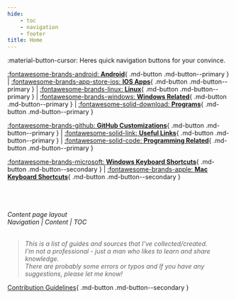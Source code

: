 ```yaml
---
hide:
    - toc
    - navigation
    - footer
title: Home
---
```


:material-button-cursor: Heres quick navigation buttons for your convince.

[:fontawesome-brands-android: **Android**](./Wiki/Android.md){ .md-button .md-button--primary } | [:fontawesome-brands-app-store-ios: **IOS Apps**](./Wiki/IOS.md){ .md-button .md-button--primary } | [:fontawesome-brands-linux: **Linux**](./Wiki/Linux.md){ .md-button .md-button--primary } | [:fontawesome-brands-windows: **Windows Related**](./Wiki/Windows.md){ .md-button .md-button--primary } | [:fontawesome-solid-download: **Programs**](./Wiki/Programs.md){ .md-button .md-button--primary }

[:fontawesome-brands-github: **GitHub Customizations**](./Wiki/GitHub.md){ .md-button .md-button--primary } | [:fontawesome-solid-link: **Useful Links**](./Wiki/Links.md){ .md-button .md-button--primary } | [:fontawesome-solid-code: **Programming Related**](./Wiki/Programming.md){ .md-button .md-button--primary }

[:fontawesome-brands-microsoft: **Windows Keyboard Shortcuts**](./Wiki/keyboard-shortcuts/Windows-Keyboard-Shortcuts.md){ .md-button .md-button--secondary } | [:fontawesome-brands-apple: **Mac Keyboard Shortcuts**](./Wiki/keyboard-shortcuts/Mac-Keyboard-Shortcuts.md){ .md-button .md-button--secondary }

<br>
<br>
<h6>Content page layout<br> Navigation | Content | TOC </h6>

> _This is a list of guides and sources that I've collected/created.<br>
> I'm not a professional - just a man who likes to learn and share knowledge.<br>
> There are probably some errors or typos and If you have any suggestions, please let me know!_

[Contribution Guidelines](./Contributions.md){ .md-button .md-button--secondary }
